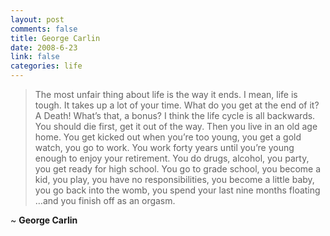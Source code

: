 ```yaml
--- 
layout: post
comments: false
title: George Carlin
date: 2008-6-23
link: false
categories: life
---
```

<blockquote>The most unfair thing about life is the way it ends. I mean, life is tough. It takes up a lot of your time. What do you get at the end of it? A Death! What’s that, a bonus? I think the life cycle is all backwards. You should die first, get it out of the way. Then you live in an old age home. You get kicked out when you’re too young, you get a gold watch, you go to work. You work forty years until you’re young enough to enjoy your retirement. You do drugs, alcohol, you party, you get ready for high school. You go to grade school, you become a kid, you play, you have no responsibilities, you become a little baby, you go back into the womb, you spend your last nine months floating …and you finish off as an orgasm.
<em></em></blockquote>
<span style="font-style: normal;">~ </span><strong>George Carlin</strong>
